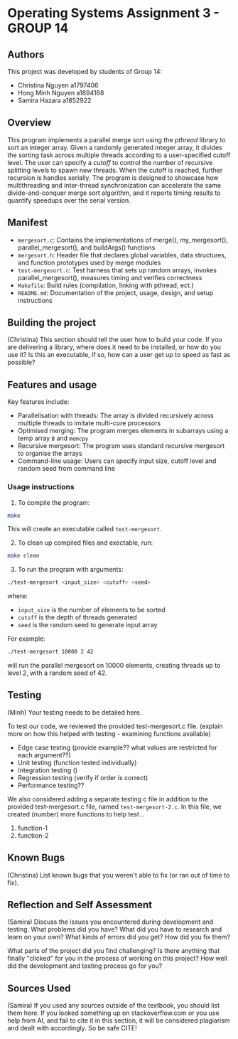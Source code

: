 # Operating Systems Assignment 3 - GROUP 14

## Authors

This project was developed by students of Group 14:
- Christina Nguyen a1797406
- Hong Minh Nguyen a1894168
- Samira Hazara a1852922

## Overview

This program implements a parallel merge sort using the *pthread* library to sort an integer array. Given a randomly generated integer array, it divides the sorting task across multiple threads according to a user-specified cutoff level. The user can specify a *cutoff* to control the number of recursive splitting levels to spawn new threads. When the cutoff is reached, further recursion is handles serially. The program is designed to showcase how multithreading and inter-thread synchronization can accelerate the same divide-and-conquer merge sort algorithm, and it reports timing results to quantify speedups over the serial version.

## Manifest

- `mergesort.c`: Contains the implementations of merge(), my_mergesort(), parallel_mergesort(), and buildArgs() functions
- `mergesort.h`: Header file that declares global variables, data structures, and function prototypes used by merge modules
- `test-mergesort.c`: Test harness that sets up random arrays, invokes parallel_mergesort(), measures timing and verifies correctness
- `Makefile`: Build rules (compilation, linking with pthread, ect.)
- `README.md`: Documentation of the project, usage, design, and setup instructions

## Building the project

(Christina) This section should tell the user how to build your code.  If you are
delivering a library, where does it need to be installed, or how do you use
it? Is this an executable, if so, how can a user get up to speed as fast as
possible?

## Features and usage

Key features include:
- Parallelisation with threads: The array is divided recursively across multiple threads to imitate multi-core processors
- Optimised merging: The program merges elements in subarrays using a temp array `B` and `memcpy`
- Recursive mergesort: The program uses standard recursive mergesort to organise the arrays
- Command-line usage: Users can specify input size, cutoff level and random seed from command line

### Usage instructions
1. To compile the program:
```bash
make
```
This will create an executable called `test-mergesort`.

2. To clean up compiled files and exectable, run:
```bash
make clean
```

3. To run the program with arguments:
```bash
./test-mergesort <input_size> <cutoff> <seed>
```
where:
- `input_size` is the number of elements to be sorted
- `cutoff` is the depth of threads generated
- `seed` is the random seed to generate input array


For example: 
```bash
./test-mergesort 10000 2 42
```
will run the parallel mergesort on 10000 elements, creating threads up to level 2, with a random seed of 42.

## Testing

(Minh) Your testing needs to be detailed here.

To test our code, we reviewed the provided test-mergesort.c file. (explain more on how this helped with testing - examining functions available)
- Edge case testing (provide example?? what values are restricted for each argument??) 
- Unit testing (function tested individually)
- Integration testing ()
- Regression testing (verify if order is correct)
- Performance testing??

We also considered adding a separate testing c file in addition to the provided test-mergesort.c file, named `test-mergesort-2.c`.
In this file, we created (number) more functions to help test ..
1. function-1
2. function-2

## Known Bugs

(Christina) List known bugs that you weren't able to fix (or ran out of time to fix).

## Reflection and Self Assessment

(Samira) Discuss the issues you encountered during development and testing. What
problems did you have? What did you have to research and learn on your own?
What kinds of errors did you get? How did you fix them?

What parts of the project did you find challenging? Is there anything that
finally "clicked" for you in the process of working on this project? How well
did the development and testing process go for you?

## Sources Used

(Samira) If you used any sources outside of the textbook, you should list them here. 
If you looked something up on stackoverflow.com or you use help from AI, and 
fail to cite it in this section, it will be considered plagiarism and dealt 
with accordingly. So be safe CITE!
